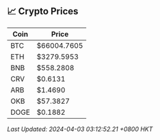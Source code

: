## 📈 Crypto Prices

| Coin | Price |
| ---- | ----- |
| BTC | $66004.7605 |
| ETH | $3279.5953 |
| BNB | $558.2808 |
| CRV | $0.6131 |
| ARB | $1.4690 |
| OKB | $57.3827 |
| DOGE | $0.1882 |

_Last Updated: 2024-04-03 03:12:52.21 +0800 HKT_
